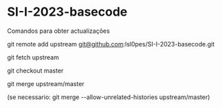 # SI-I-2023-basecode

Comandos para obter actualizações

git remote add upstream git@github.com:lsl0pes/SI-I-2023-basecode.git

git fetch upstream

git checkout master

git merge upstream/master

 (se necessario: git merge --allow-unrelated-histories upstream/master)



